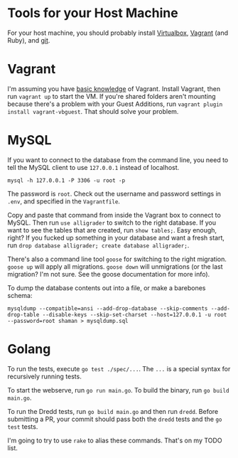 # Tools for your Host Machine

For your host machine, you should probably install [Virtualbox](https://www.virtualbox.org/wiki/Downloads), [Vagrant](https://www.vagrantup.com/downloads.html) (and Ruby), and [git](https://git-scm.com/downloads).

# Vagrant

I'm assuming you have [basic knowledge](https://www.vagrantup.com/docs/getting-started/) of Vagrant. Install Vagrant, then run `vagrant up` to start the VM. If you're shared folders aren't mounting because there's a problem with your Guest Additions, run `vagrant plugin install vagrant-vbguest`. That should solve your problem.

# MySQL

If you want to connect to the database from the command line, you need to tell the MySQL client to use `127.0.0.1` instead of localhost.

	mysql -h 127.0.0.1 -P 3306 -u root -p

The password is `root`. Check out the username and password settings in `.env`, and specified in the `Vagrantfile`.

Copy and paste that command from inside the Vagrant box to connect to MySQL. Then run `use alligrader` to switch to the right database. If you want to see the tables that are created, run `show tables;`. Easy enough, right? If you fucked up something in your database and want a fresh start, run `drop database alligrader; create database alligrader;`.

There's also a command line tool `goose` for switching to the right migration. `goose up` will apply all migrations. `goose down` will unmigrations (or the last migration? I'm not sure. See the goose documentation for more info).

To dump the database contents out into a file, or make a barebones schema:

    mysqldump --compatible=ansi --add-drop-database --skip-comments --add-drop-table --disable-keys --skip-set-charset --host=127.0.0.1 -u root --password=root shaman > mysqldump.sql

# Golang

To run the tests, execute `go test ./spec/...`. The `...` is a special syntax for recursively running tests.

To start the webserve, run `go run main.go`.
To build the binary, run `go build main.go`.

To run the Dredd tests, run `go build main.go` and then run `dredd`. Before submitting a PR, your commit should pass both the `dredd` tests and the `go test` tests. 

I'm going to try to use `rake` to alias these commands. That's on my TODO list.

